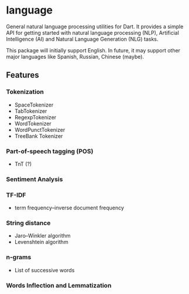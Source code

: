 language
===

General natural language processing utilities for Dart. It provides a simple API for getting started with natural language processing (NLP), Artificial Intelligence (AI) and Natural Language Generation (NLG) tasks.

This package will initially support English. In future, it may support other major languages like Spanish, Russian, Chinese (maybe).

## Features

### Tokenization

- SpaceTokenizer
- TabTokenizer
- RegexpTokenizer
- WordTokenizer
- WordPunctTokenizer
- TreeBank Tokenizer

### Part-of-speech tagging (POS)

- TnT (?)

### Sentiment Analysis

### TF-IDF

- term frequency–inverse document frequency

### String distance

- Jaro–Winkler algorithm
- Levenshtein algorithm

### n-grams

- List of successive words

### Words Inflection and Lemmatization
